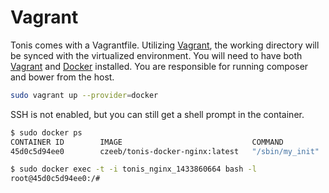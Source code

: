 Vagrant
=======

Tonis comes with a Vagrantfile.  Utilizing [Vagrant](https://www.vagrantup.com), the working directory will be synced with the virtualized environment.  You will need to have both [Vagrant](https://www.vagrantup.com) and [Docker](https://www.docker.com) installed.  You are responsible for running composer and bower from the host.

```sh
sudo vagrant up --provider=docker
```

SSH is not enabled, but you can still get a shell prompt in the container.

```sh
$ sudo docker ps
CONTAINER ID        IMAGE                             COMMAND             CREATED             STATUS              PORTS                  NAMES
45d0c5d94ee0        czeeb/tonis-docker-nginx:latest   "/sbin/my_init"     13 minutes ago      Up 13 minutes       0.0.0.0:8080->80/tcp   tonis_nginx_1433860664

$ sudo docker exec -t -i tonis_nginx_1433860664 bash -l
root@45d0c5d94ee0:/#
```
